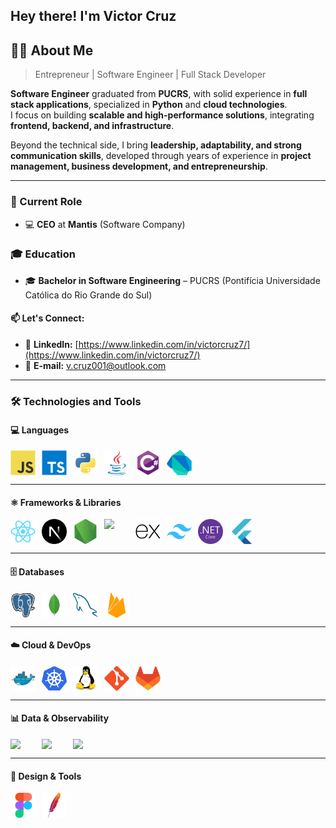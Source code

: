 Hey there! I'm Victor Cruz
---

## 👨‍💻 About Me

> Entrepreneur | Software Engineer | Full Stack Developer

**Software Engineer** graduated from **PUCRS**, with solid experience in **full stack applications**, specialized in **Python** and **cloud technologies**.  
I focus on building **scalable and high-performance solutions**, integrating **frontend, backend, and infrastructure**.  

Beyond the technical side, I bring **leadership, adaptability, and strong communication skills**, developed through years of experience in **project management, business development, and entrepreneurship**.

---

### 📌 Current Role
- 💻 **CEO** at **Mantis** (Software Company)

### 🎓 Education
- 🎓 **Bachelor in Software Engineering** – PUCRS (Pontifícia Universidade Católica do Rio Grande do Sul)

#### 📫 **Let's Connect:**  

- 🔗 **LinkedIn:** [https://www.linkedin.com/in/victorcruz7/](https://www.linkedin.com/in/victorcruz7/)  
- 📧 **E-mail:** [v.cruz001@outlook.com](mailto:v.cruz001@outlook.com)

---

### 🛠️ Technologies and Tools

#### 💻 Languages
<div style="display: flex; gap: 10px;">
  <img src="https://raw.githubusercontent.com/devicons/devicon/master/icons/javascript/javascript-original.svg" width="40">
  <img src="https://raw.githubusercontent.com/devicons/devicon/master/icons/typescript/typescript-original.svg" width="40">
  <img src="https://raw.githubusercontent.com/devicons/devicon/master/icons/python/python-original.svg" width="40">
  <img src="https://raw.githubusercontent.com/devicons/devicon/master/icons/java/java-original.svg" width="40">
  <img src="https://raw.githubusercontent.com/devicons/devicon/master/icons/csharp/csharp-original.svg" width="40">
  <img src="https://raw.githubusercontent.com/devicons/devicon/master/icons/dart/dart-original.svg" width="40">
</div>

---

#### ⚛️ Frameworks & Libraries
<div style="display: flex; gap: 10px;">
  <img src="https://raw.githubusercontent.com/devicons/devicon/master/icons/react/react-original.svg" width="40">
  <img src="https://raw.githubusercontent.com/devicons/devicon/master/icons/nextjs/nextjs-original.svg" width="40">
  <img src="https://raw.githubusercontent.com/devicons/devicon/master/icons/nodejs/nodejs-original.svg" width="40">
  <img src="https://raw.githubusercontent.com/marwin1991/profile-technology-icons/refs/heads/main/icons/nest_js.png" width="40">
  <img src="https://raw.githubusercontent.com/devicons/devicon/master/icons/express/express-original.svg" width="40">
  <img src="https://raw.githubusercontent.com/devicons/devicon/master/icons/tailwindcss/tailwindcss-original.svg" width="40">
  <img src="https://raw.githubusercontent.com/devicons/devicon/master/icons/dotnetcore/dotnetcore-original.svg" width="40">
  <img src="https://raw.githubusercontent.com/devicons/devicon/master/icons/flutter/flutter-original.svg" width="40">
</div>

---

#### 🗄️ Databases
<div style="display: flex; gap: 10px;">
  <img src="https://raw.githubusercontent.com/devicons/devicon/master/icons/postgresql/postgresql-original.svg" width="40">
  <img src="https://raw.githubusercontent.com/devicons/devicon/master/icons/mongodb/mongodb-original.svg" width="40">
  <img src="https://raw.githubusercontent.com/devicons/devicon/master/icons/mysql/mysql-original.svg" width="40">
  <img src="https://raw.githubusercontent.com/devicons/devicon/master/icons/firebase/firebase-plain.svg" width="40">
</div>

---

#### ☁️ Cloud & DevOps
<div style="display: flex; gap: 10px;">
  <img src="https://raw.githubusercontent.com/devicons/devicon/master/icons/docker/docker-original.svg" width="40">
  <img src="https://raw.githubusercontent.com/devicons/devicon/master/icons/kubernetes/kubernetes-plain.svg" width="40">
  <img src="https://raw.githubusercontent.com/devicons/devicon/master/icons/linux/linux-original.svg" width="40">
  <img src="https://raw.githubusercontent.com/devicons/devicon/master/icons/git/git-original.svg" width="40">
  <img src="https://raw.githubusercontent.com/devicons/devicon/master/icons/gitlab/gitlab-original.svg" width="40">
</div>

---

#### 📊 Data & Observability
<div style="display: flex; gap: 10px;">
  <img src="https://www.vectorlogo.zone/logos/grafana/grafana-icon.svg" width="40">
  <img src="https://www.vectorlogo.zone/logos/splunk/splunk-icon.svg" width="40">
  <img src="https://cdn.worldvectorlogo.com/logos/power-bi.svg" width="40">
</div>

---

#### 🎨 Design & Tools
<div style="display: flex; gap: 10px;">
  <img src="https://raw.githubusercontent.com/devicons/devicon/master/icons/figma/figma-original.svg" width="40">
  <img src="https://raw.githubusercontent.com/devicons/devicon/master/icons/apache/apache-original.svg" width="40">
</div>
